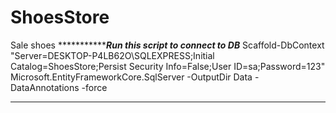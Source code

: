 # ShoesStore
Sale shoes
****************Run this script to connect to DB*****
Scaffold-DbContext "Server=DESKTOP-P4LB62O\SQLEXPRESS;Initial Catalog=ShoesStore;Persist Security Info=False;User ID=sa;Password=123" Microsoft.EntityFrameworkCore.SqlServer -OutputDir Data -DataAnnotations -force
****************************************************
